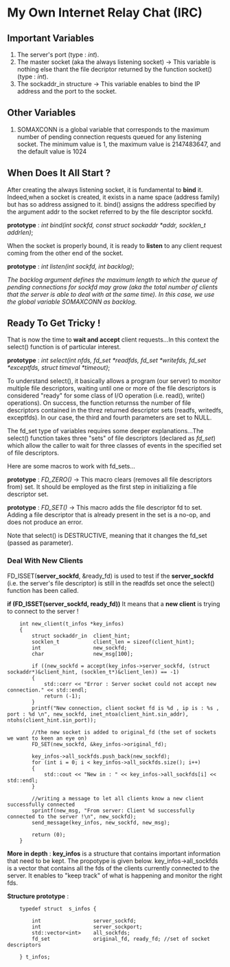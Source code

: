 # My Own Internet Relay Chat (IRC)

## Important Variables

1) The server's port (type : _int_).
2) The master socket (aka the always listening socket) -> This variable is nothing else thant the file decriptor returned by the function socket() (type : _int_).
3) The sockaddr_in structure -> This variable enables to bind the IP address and the port to the socket.

## Other Variables

1) SOMAXCONN is a global variable that corresponds to the maximum number of pending connection requests queued for any listening socket. The minimum value is 1, the maximum value is 2147483647, and the default value is 1024


## When Does It All Start ?

After creating the always listening socket, it is fundamental to **bind** it. Indeed,when a socket is created, it exists in a name space (address family) but has so address assigned to it. bind() assigns the address specified by the argument addr to the socket referred to by the file descriptor sockfd.

**prototype** : _int bind(int sockfd, const struct sockaddr *addr, socklen_t addrlen)_;


When the socket is properly bound, it is ready to **listen** to any client request coming from the other end of the socket.

**prototype** : _int listen(int sockfd, int backlog)_;

_The backlog argument defines the maximum length to which the queue of pending connections for sockfd may grow (aka the total number of clients that the server is able to deal with at the same time). In this case, we use the global variable SOMAXCONN as backlog_.


## Ready To Get Tricky !

That is now the time to **wait and accept** client requests...In this context the select() function is of particular interest.

**prototype** : _int select(int nfds, fd_set *readfds, fd_set *writefds, fd_set *exceptfds, struct timeval *timeout)_;

To understand select(), it basically allows a program (our server) to monitor multiple file descriptors, waiting until one or more of the file descriptors is considered "ready" for some class of I/O operation (i.e. read(), write() operations). On success, the function returnss the number of file descriptors contained in the threz returned descriptor sets (readfs, writedfs, exceptfds). In our case, the third and fourth parameters are set to NULL.

The fd_set type of variables requires some deeper explanations...The select() function takes three "sets" of file descriptors (declared as _fd_set_) which allow the caller to wait for three classes of events in the specified set of file descriptors.

Here are some macros to work with fd_sets...

**prototype** : _FD_ZERO()_ -> This macro clears (removes all file descriptors from) set. It should be employed as the first step in initializing a file descriptor set.

**prototype** : _FD_SET()_ -> This macro adds the file descriptor fd to set. Adding a file descriptor that is already present in the set is a no-op, and does not produce an error.

Note that select() is DESTRUCTIVE, meaning that it changes the fd_set (passed as parameter).


### Deal With New Clients

FD_ISSET(**server_sockfd**, &ready_fd) is used to test if the **server_sockfd** (i.e. the server's file descriptor) is still in the readfds set once the select() function has been called.

**if (FD_ISSET(server_sockfd, ready_fd))**
    It means that a **new client** is trying to connect to the server !

```
    int new_client(t_infos *key_infos)
    {
        struct sockaddr_in  client_hint;
        socklen_t           client_len = sizeof(client_hint);
        int                 new_sockfd;
        char                new_msg[100];

        if ((new_sockfd = accept(key_infos->server_sockfd, (struct sockaddr*)&client_hint, (socklen_t*)&client_len)) == -1)
        {
            std::cerr << "Error : Server socket could not accept new connection." << std::endl;
            return (-1);        
        }
        printf("New connection, client socket fd is %d , ip is : %s , port : %d \n", new_sockfd, inet_ntoa(client_hint.sin_addr), ntohs(client_hint.sin_port));
    
        //the new socket is added to original_fd (the set of sockets we want to keen an eye on)
        FD_SET(new_sockfd, &key_infos->original_fd);

        key_infos->all_sockfds.push_back(new_sockfd);
        for (int i = 0; i < key_infos->all_sockfds.size(); i++)
        {
            std::cout << "New in : " << key_infos->all_sockfds[i] << std::endl;
        }

        //writing a message to let all clients know a new client successfully connected
        sprintf(new_msg, "From server: Client %d successfully connected to the server !\n", new_sockfd);
        send_message(key_infos, new_sockfd, new_msg);
        
        return (0);
    }
```

**More in depth** : **key_infos** is a structure that contains important information that need to be kept. The propotype is given below. key_infos->all_sockfds is a vector that contains all the fds of the clients currently connected to the server. It enables to "keep track" of what is happening and monitor the right fds.

**Structure prototype** : 

```
    typedef struct  s_infos {
 
        int                 server_sockfd;
        int                 server_sockport;
        std::vector<int>    all_sockfds;
        fd_set              original_fd, ready_fd; //set of socket descriptors
 
    } t_infos;
```
